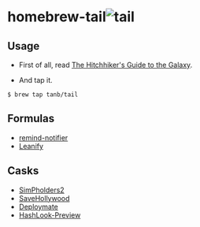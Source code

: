 homebrew-tail![tail](https://cloud.githubusercontent.com/assets/291175/5014326/29fc70fe-6ad8-11e4-980d-a5ad0065be0b.png)
=============

## Usage
- First of all, read [The Hitchhiker's Guide to the Galaxy](http://en.wikipedia.org/wiki/The_Hitchhiker's_Guide_to_the_Galaxy).

- And tap it.
```
$ brew tap tanb/tail
```

## Formulas
- [remind-notifier](https://github.com/tanB/remind-notifier)
- [Leanify](https://github.com/JayXon/Leanify)

## Casks
- [SimPholders2](http://simpholders.com)
- [SaveHollywood](http://s.sudre.free.fr/Software/SaveHollywood/about.html)
- [Deploymate](http://deploymateapp.com)
- [HashLook-Preview](https://github.com/tanb/HashLook-Preview)
